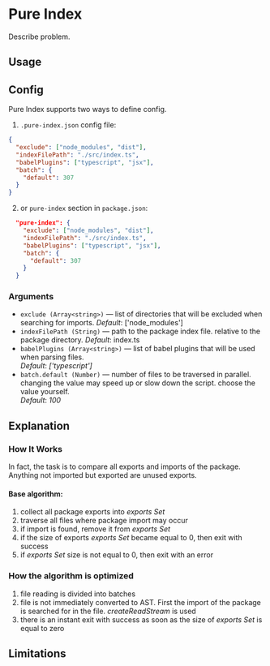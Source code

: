 # Pure Index

Describe problem.

## Usage

## Config

Pure Index supports two ways to define config.

1. `.pure-index.json` config file:

```json
{
  "exclude": ["node_modules", "dist"],
  "indexFilePath": "./src/index.ts",
  "babelPlugins": ["typescript", "jsx"],
  "batch": {
    "default": 307
  }
}
```

2. or `pure-index` section in `package.json`:

```json
  "pure-index": {
    "exclude": ["node_modules", "dist"],
    "indexFilePath": "./src/index.ts",
    "babelPlugins": ["typescript", "jsx"],
    "batch": {
      "default": 307
    }
  }
```

### Arguments

- `exclude (Array<string>)` — list of directories that will be excluded when searching for imports. _Default_: ['node_modules']
- `indexFilePath (String)` — path to the package index file. relative to the package directory. _Default_: index.ts
- `babelPlugins (Array<string>)` — list of babel plugins that will be used when parsing files.<br />
  _Default_: _['typescript']_
- `batch.default (Number)` — number of files to be traversed in parallel. changing the value may speed up or slow down the script. choose the value yourself.<br />
  _Default_: _100_

## Explanation

### How It Works

In fact, the task is to compare all exports and imports of the package. Anything not imported but exported are unused exports.

#### Base algorithm:

1. collect all package exports into _exports Set_
2. traverse all files where package import may occur
3. if import is found, remove it from _exports Set_
4. if the size of exports _exports Set_ became equal to 0, then exit with success
5. if _exports Set_ size is not equal to 0, then exit with an error

### How the algorithm is optimized

1. file reading is divided into batches
2. file is not immediately converted to AST. First the import of the package is searched for in the file. _createReadStream_ is used
3. there is an instant exit with success as soon as the size of _exports Set_ is equal to zero

## Limitations
